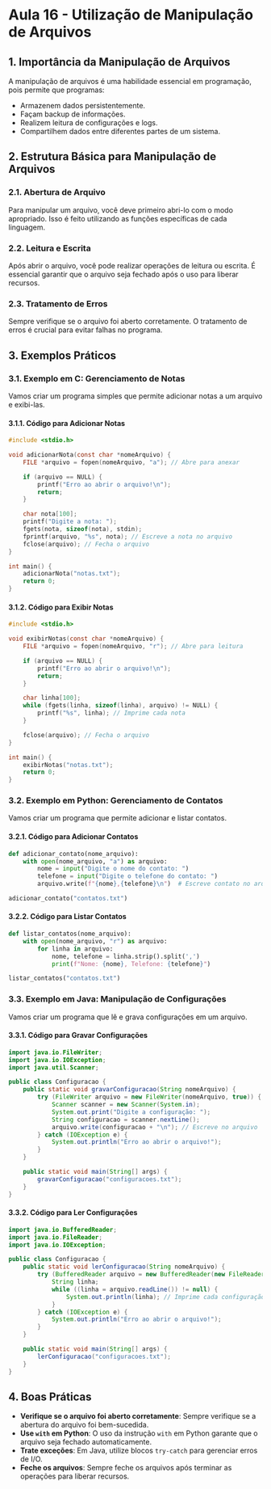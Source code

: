 # Aula 16 - Utilização de Manipulação de Arquivos

## 1. Importância da Manipulação de Arquivos

A manipulação de arquivos é uma habilidade essencial em programação, pois permite que programas:

- Armazenem dados persistentemente.
- Façam backup de informações.
- Realizem leitura de configurações e logs.
- Compartilhem dados entre diferentes partes de um sistema.

## 2. Estrutura Básica para Manipulação de Arquivos

### 2.1. Abertura de Arquivo

Para manipular um arquivo, você deve primeiro abri-lo com o modo apropriado. Isso é feito utilizando as funções específicas de cada linguagem.

### 2.2. Leitura e Escrita

Após abrir o arquivo, você pode realizar operações de leitura ou escrita. É essencial garantir que o arquivo seja fechado após o uso para liberar recursos.

### 2.3. Tratamento de Erros

Sempre verifique se o arquivo foi aberto corretamente. O tratamento de erros é crucial para evitar falhas no programa.

## 3. Exemplos Práticos

### 3.1. Exemplo em C: Gerenciamento de Notas

Vamos criar um programa simples que permite adicionar notas a um arquivo e exibi-las.

#### 3.1.1. Código para Adicionar Notas

```c
#include <stdio.h>

void adicionarNota(const char *nomeArquivo) {
    FILE *arquivo = fopen(nomeArquivo, "a"); // Abre para anexar

    if (arquivo == NULL) {
        printf("Erro ao abrir o arquivo!\n");
        return;
    }

    char nota[100];
    printf("Digite a nota: ");
    fgets(nota, sizeof(nota), stdin);
    fprintf(arquivo, "%s", nota); // Escreve a nota no arquivo
    fclose(arquivo); // Fecha o arquivo
}

int main() {
    adicionarNota("notas.txt");
    return 0;
}
```

#### 3.1.2. Código para Exibir Notas

```c
#include <stdio.h>

void exibirNotas(const char *nomeArquivo) {
    FILE *arquivo = fopen(nomeArquivo, "r"); // Abre para leitura

    if (arquivo == NULL) {
        printf("Erro ao abrir o arquivo!\n");
        return;
    }

    char linha[100];
    while (fgets(linha, sizeof(linha), arquivo) != NULL) {
        printf("%s", linha); // Imprime cada nota
    }

    fclose(arquivo); // Fecha o arquivo
}

int main() {
    exibirNotas("notas.txt");
    return 0;
}
```

### 3.2. Exemplo em Python: Gerenciamento de Contatos

Vamos criar um programa que permite adicionar e listar contatos.

#### 3.2.1. Código para Adicionar Contatos

```python
def adicionar_contato(nome_arquivo):
    with open(nome_arquivo, "a") as arquivo:
        nome = input("Digite o nome do contato: ")
        telefone = input("Digite o telefone do contato: ")
        arquivo.write(f"{nome},{telefone}\n")  # Escreve contato no arquivo

adicionar_contato("contatos.txt")
```

#### 3.2.2. Código para Listar Contatos

```python
def listar_contatos(nome_arquivo):
    with open(nome_arquivo, "r") as arquivo:
        for linha in arquivo:
            nome, telefone = linha.strip().split(',')
            print(f"Nome: {nome}, Telefone: {telefone}")

listar_contatos("contatos.txt")
```

### 3.3. Exemplo em Java: Manipulação de Configurações

Vamos criar um programa que lê e grava configurações em um arquivo.

#### 3.3.1. Código para Gravar Configurações

```java
import java.io.FileWriter;
import java.io.IOException;
import java.util.Scanner;

public class Configuracao {
    public static void gravarConfiguracao(String nomeArquivo) {
        try (FileWriter arquivo = new FileWriter(nomeArquivo, true)) {
            Scanner scanner = new Scanner(System.in);
            System.out.print("Digite a configuração: ");
            String configuracao = scanner.nextLine();
            arquivo.write(configuracao + "\n"); // Escreve no arquivo
        } catch (IOException e) {
            System.out.println("Erro ao abrir o arquivo!");
        }
    }

    public static void main(String[] args) {
        gravarConfiguracao("configuracoes.txt");
    }
}
```

#### 3.3.2. Código para Ler Configurações

```java
import java.io.BufferedReader;
import java.io.FileReader;
import java.io.IOException;

public class Configuracao {
    public static void lerConfiguracao(String nomeArquivo) {
        try (BufferedReader arquivo = new BufferedReader(new FileReader(nomeArquivo))) {
            String linha;
            while ((linha = arquivo.readLine()) != null) {
                System.out.println(linha); // Imprime cada configuração
            }
        } catch (IOException e) {
            System.out.println("Erro ao abrir o arquivo!");
        }
    }

    public static void main(String[] args) {
        lerConfiguracao("configuracoes.txt");
    }
}
```

## 4. Boas Práticas

- **Verifique se o arquivo foi aberto corretamente**: Sempre verifique se a abertura do arquivo foi bem-sucedida.
- **Use `with` em Python**: O uso da instrução `with` em Python garante que o arquivo seja fechado automaticamente.
- **Trate exceções**: Em Java, utilize blocos `try-catch` para gerenciar erros de I/O.
- **Feche os arquivos**: Sempre feche os arquivos após terminar as operações para liberar recursos.
